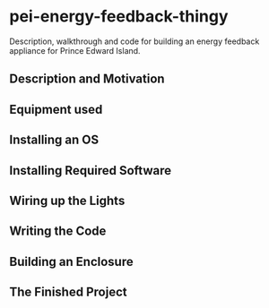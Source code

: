 pei-energy-feedback-thingy
==========================

Description, walkthrough and code for building an energy feedback appliance for Prince Edward Island.

Description and Motivation
--------------------------

Equipment used
--------------

Installing an OS
----------------

Installing Required Software
----------------------------

Wiring up the Lights
--------------------

Writing the Code
----------------

Building an Enclosure
---------------------

The Finished Project
--------------------
